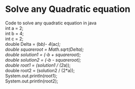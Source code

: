 # Solve any Quadratic equation
Code to solve any quadratic equation in java
<br>
    int a = 2;
    <br>
    int b = 4;
    <br>
    int c = 2;
    <br>
    double Delta = (b*b)- 4*(a*c);
    <br>
    double squareroot = Math.sqrt(Delta);
    <br>
    double solution1 = (-b + squareroot);
    <br>
    double solution2 = (-b - squareroot);
    <br>
    double root1 = (solution1 / (2*a));
    <br>
    double root2 = (solution2 / (2*a));
    <br>
    System.out.println(root1);
    <br>
    System.out.println(root2);
